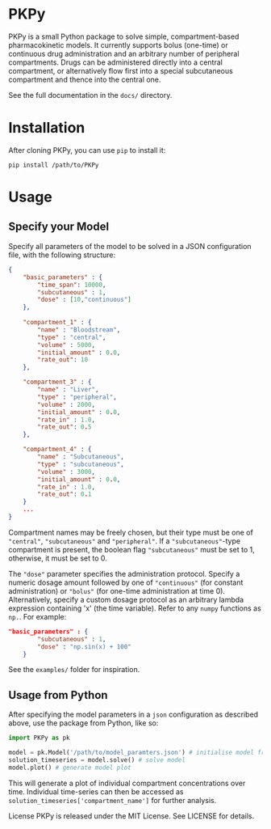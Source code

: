 # PKPy

PKPy is a small Python package to solve simple, compartment-based pharmacokinetic models. It currently supports bolus (one-time) or continuous drug administration and an arbitrary number of peripheral compartments. Drugs can be administered directly into a central compartment, or alternatively flow first into a special subcutaneous compartment and thence into the central one.

See the full documentation in the `docs/` directory.

# Installation
After cloning PKPy, you can use `pip` to install it:

`pip install /path/to/PKPy`

# Usage

## Specify your Model
Specify all parameters of the model to be solved in a JSON configuration file, with the following structure:

```json
{
    "basic_parameters" : {
        "time_span": 10000,
        "subcutaneous" : 1,
        "dose" : [10,"continuous"]
    },
    
    "compartment_1" : {
        "name" : "Bloodstream",
        "type" : "central",
        "volume" : 5000,
        "initial_amount" : 0.0,
        "rate_out": 10
    },

    "compartment_3" : {
        "name" : "Liver",
        "type" : "peripheral",
        "volume" : 2000,
        "initial_amount" : 0.0,
        "rate_in" : 1.0,
        "rate_out": 0.5
    },

    "compartment_4" : {
        "name" : "Subcutaneous",
        "type" : "subcutaneous",
        "volume" : 3000,
        "initial_amount" : 0.0,
        "rate_in" : 1.0,
        "rate_out": 0.1
    }
    ...
}
```

Compartment names may be freely chosen, but their type must be one of `"central"`, `"subcutaneous"` and `"peripheral"`. 
If a `"subcutaneous"`-type compartment is present, the boolean flag `"subcutaneous"` must be set to 1, otherwise, it must be set to 0.

The `"dose"` parameter specifies the administration protocol. Specify a numeric dosage amount followed by one of `"continuous"` (for constant administration) or `"bolus"` (for one-time administration at time 0). Alternatively, specify a custom dosage protocol as an arbitrary lambda expression containing 'x' (the time variable). Refer to any `numpy` functions as `np.`. For example:

```json
"basic_parameters" : {
        "subcutaneous" : 1,
        "dose" : "np.sin(x) + 100"
    }
```

See the `examples/` folder for inspiration.

## Usage from Python

After specifying the model parameters in a `json` configuration as described above, use the package from Python, like so:

```python
import PKPy as pk

model = pk.Model('/path/to/model_paramters.json') # initialise model from json
solution_timeseries = model.solve() # solve model
model.plot() # generate model plot
```

This will generate a plot of individual compartment concentrations over time. Individual time-series can then be accessed as `solution_timeseries['compartment_name']` for further analysis.

License
PKPy is released under the MIT License. See LICENSE for details.
